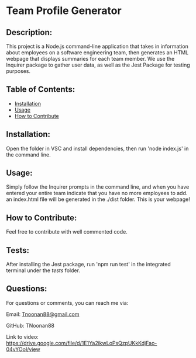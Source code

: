 # Team Profile Generator


## Description:
This project is a Node.js command-line application that takes in information about employees on a software engineering team, then generates an HTML webpage that displays summaries for each team member. We use the Inquirer package to gather user data, as well as the Jest Package for testing purposes.

## Table of Contents:

* [Installation](#installation)
* [Usage](#usage)
* [How to Contribute](#how-to-contribute)



## Installation:
Open the folder in VSC and install  dependencies, then run 'node index.js' in the command line.

## Usage:
Simply follow the Inquirer prompts in the command line, and when you have entered your entire team indicate that you have no more employees to add. an index.html file will be generated in the ./dist folder. This is your webpage!

## How to Contribute:
Feel free to contribute with well commented code.

## Tests:
After installing the Jest package, run 'npm run test' in the integrated terminal under the _tests_ folder.

## Questions:
For questions or comments, you can reach me via:

Email: Tnoonan88@gmail.com

GitHub: TNoonan88

Link to video: https://drive.google.com/file/d/1E1Ya2ikwLoPsQzpUKkKdjFao-04vYOoI/view
